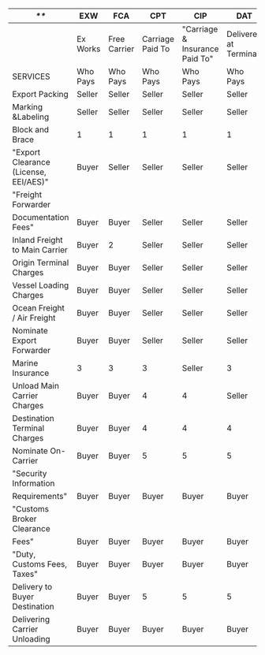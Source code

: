 # 

| *\*\**                                | **EXW**  | **FCA**      | **CPT**          | **CIP**                        | **DAT**               | **DAP**            | **DDP**             | **FAS**               | **FOB**       | **CFR**        | **CIF**                    |
| ------------------------------------- | -------- | ------------ | ---------------- | ------------------------------ | --------------------- | ------------------ | ------------------- | --------------------- | ------------- | -------------- | -------------------------- |
|                                       | Ex Works | Free Carrier | Carriage Paid To | "Carriage & Insurance Paid To" | Delivered at Terminal | Delivered at Place | Delivered Duty Paid | "Free Alongside Ship" | Free on Board | Cost & Freight | "Cost Insurance & Freight" |
| SERVICES                              | Who Pays | Who Pays     | Who Pays         | Who Pays                       | Who Pays              | Who Pays           | Who Pays            | Who Pays              | Who Pays      | Who Pays       | Who Pays                   |
| Export Packing                        | Seller   | Seller       | Seller           | Seller                         | Seller                | Seller             | Seller              | Seller                | Seller        | Seller         | Seller                     |
| Marking \&Labeling                    | Seller   | Seller       | Seller           | Seller                         | Seller                | Seller             | Seller              | Seller                | Seller        | Seller         | Seller                     |
| Block and Brace                       | 1        | 1            | 1                | 1                              | 1                     | 1                  | 1                   | 1                     | 1             | 1              | 1                          |
| "Export Clearance (License, EEI/AES)" | Buyer    | Seller       | Seller           | Seller                         | Seller                | Seller             | Seller              | Seller                | Seller        | Seller         | Seller                     |
| "Freight Forwarder                    |          |              |                  |                                |                       |                    |                     |                       |               |                |                            |
| Documentation Fees"                   | Buyer    | Buyer        | Seller           | Seller                         | Seller                | Seller             | Seller              | Buyer                 | Buyer         | Seller         | Seller                     |
| Inland Freight to Main Carrier        | Buyer    | 2            | Seller           | Seller                         | Seller                | Seller             | Seller              | Seller                | Seller        | Seller         | Seller                     |
| Origin Terminal Charges               | Buyer    | Buyer        | Seller           | Seller                         | Seller                | Seller             | Seller              | Buyer                 | Seller        | Seller         | Seller                     |
| Vessel Loading Charges                | Buyer    | Buyer        | Seller           | Seller                         | Seller                | Seller             | Seller              | Buyer                 | Seller        | Seller         | Seller                     |
| Ocean Freight / Air Freight           | Buyer    | Buyer        | Seller           | Seller                         | Seller                | Seller             | Seller              | Buyer                 | Buyer         | Seller         | Seller                     |
| Nominate Export Forwarder             | Buyer    | Buyer        | Seller           | Seller                         | Seller                | Seller             | Seller              | Buyer                 | Buyer         | Seller         | Seller                     |
| Marine Insurance                      | 3        | 3            | 3                | Seller                         | 3                     | 3                  | 3                   | 3                     | 3             | 3              | Seller                     |
| Unload Main Carrier Charges           | Buyer    | Buyer        | 4                | 4                              | Seller                | Seller             | Seller              | Buyer                 | Buyer         | 4              | 4                          |
| Destination Terminal Charges          | Buyer    | Buyer        | 4                | 4                              | 4                     | Seller             | Seller              | Buyer                 | Buyer         | 4              | 4                          |
| Nominate On-Carrier                   | Buyer    | Buyer        | 5                | 5                              | 5                     | 5                  | Seller              | Buyer                 | Buyer         | Buyer          | Buyer                      |
| "Security Information                 |          |              |                  |                                |                       |                    |                     |                       |               |                |                            |
| Requirements"                         | Buyer    | Buyer        | Buyer            | Buyer                          | Buyer                 | Buyer              | Buyer               | Buyer                 | Buyer         | Buyer          | Buyer                      |
| "Customs Broker Clearance             |          |              |                  |                                |                       |                    |                     |                       |               |                |                            |
| Fees"                                 | Buyer    | Buyer        | Buyer            | Buyer                          | Buyer                 | Buyer              | Seller              | Buyer                 | Buyer         | Buyer          | Buyer                      |
| "Duty, Customs Fees, Taxes"           | Buyer    | Buyer        | Buyer            | Buyer                          | Buyer                 | Buyer              | Seller              | Buyer                 | Buyer         | Buyer          | Buyer                      |
| Delivery to Buyer Destination         | Buyer    | Buyer        | 5                | 5                              | 5                     | 5                  | Seller              | Buyer                 | Buyer         | Buyer          | Buyer                      |
| Delivering Carrier Unloading          | Buyer    | Buyer        | Buyer            | Buyer                          | Buyer                 | Buyer              | Buyer               | Buyer                 | Buyer         | Buyer          | Buyer                      |

